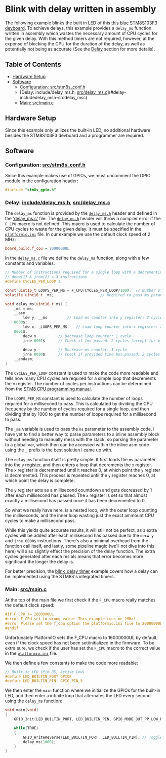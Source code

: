 # Blink with delay written in assembly <!-- omit in toc -->

The following example blinks the built in LED of this [this blue STM8S103F3 devboard](https://www.aliexpress.com/item/1005004514078858.html?spm=a2g0o.productlist.main.7.5b6f20c9INeEUu&algo_pvid=e4ea4e0a-c28e-4b91-895d-2a02f8af5d90&algo_exp_id=e4ea4e0a-c28e-4b91-895d-2a02f8af5d90-3&pdp_ext_f=%7B%22sku_id%22%3A%2212000029432042609%22%7D&pdp_npi=2%40dis%21EUR%211.31%211.31%21%21%21%21%21%40211bf3f116631655842315357d071d%2112000029432042609%21sea&curPageLogUid=TCv6XDktNh7d). To achieve delays, this example provides a `delay_ms` function written in assembly which wastes the necessary amount of CPU cycles for the given delay. With this method timers are not required, however,  at the expense of blocking the CPU for the duration of the delay, as well as potentially not being as accurate (See the [Delay](#delay) section for more details).

## Table of Contents <!-- omit in toc -->

- [Hardware Setup](#hardware-setup)
- [Software](#software)
	- [Configuration: src/stm8s_conf.h](#configuration-srcstm8s_confh)
	- [Delay: include/delay_ms.h, [src/delay_ms.c](src/delay_ms.c)](#delay-includedelay_msh-srcdelay_msc)
	- [Main: src/main.c](#main-srcmainc)

## Hardware Setup

Since this example only utilizes the built-in LED, no additional hardware besides the STM8S103F3 devboard and a programmer are required.

## Software

### Configuration: [src/stm8s_conf.h](src/stm8s_conf.h)

Since this example makes use of GPIOs, we must uncomment the GPIO module in the configuration header:

```c
#include "stm8s_gpio.h"
```

### Delay: [include/delay_ms.h](include/delay_ms.h), [src/delay_ms.c](src/delay_ms.c)

The `delay_ms` function is provided by the [`delay_ms.h`](include/delay_ms.h) header and defined in the ['delay_ms.c'](include/delay_ms.c) file. The [`delay_ms.h`](include/delay_ms.h) header will throw a compiler error if the `F_CPU` macro is not defined. This macro is used to calculate the number of CPU cycles to waste for the given delay. It must be specified in the [`platformio.ini`](platformio.ini) file. In our example we use the default clock speed of 2 MHz:

```ini
board_build.f_cpu = 2000000UL
```

In the [`delay_ms.c`](src/delay_ms.c) file we define the `delay_ms` function, along with a few constants and variables:

```c
// Number of instructions required for a single loop with a decrementing register value
// decw(1) & jrne(2) = 3 instructions
#define CYCLES_PER_LOOP 3

const uint16_t LOOPS_PER_MS = F_CPU/CYCLES_PER_LOOP/1000;  // Number of loops required for a millisecond to pass
volatile uint16_t _ms;					   // Required to pass ms parameter to asm code

void delay_ms(uint16_t ms) {
	_ms = ms;
	__asm
		ldw y, __ms 		// Load ms counter into y register: 2 cycles
	0000$:
		ldw x, _LOOPS_PER_MS 	// Load loop counter into x register: 2 cycles
	0001$: 				
		decw x 			// Decrease loop counter: 1 cycle 
		jrne 0001$		// Check if 1ms passed: 2 cycles (except for x == 0 where it's just 1 cycle)
				
		decw y			// Decrease ms counter: 1 cycle
		jrne 0000$		// Check if provided time has passed: 2 cycles (except for y == 0 where it's just 1 cycle)
	__endasm;
}
```

The `CYCLES_PER_LOOP` constant is used to make the code more readable and tells how many CPU cycles are required for a simple loop that decrements the `x` register. The number of cycles per instructions can be determined from the [STM8 CPU programming manual](https://www.st.com/resource/en/programming_manual/pm0044-stm8-cpu-programming-manual-stmicroelectronics.pdf).

The `LOOPS_PER_MS` constant is used to calculate the number of loops required for a millisecond to pass. This is calculated by dividing the CPU frequency by the number of cycles required for a single loop, and then dividing that by 1000 to get the number of loops required for a millisecond to pass.

The `_ms` variable is used to pass the `ms` parameter to the assembly code. I have yet to find a better way to parse parameters to a inline assembly block without needing to manually mess with the stack, so parsing the parameter to a global var, which then can be accessed within the inline asm code using the `_` prefix is the best solution I came up with.

The `delay_ms` function itself is pretty simple. It first loads the `ms` parameter into the `y` register, and then enters a loop that decrements the `x` register. The `x` register is decremented until it reaches 0, at which point the `y` register is decremented. This process is repeated until the `y` register reaches 0, at which point the delay is complete.

The `y` register acts as a millisecond countdown and gets decreased by 1 after each millisecond has passed. The `x` register is set so that almost exactly a millisecond has passed once it has been decremented to 0.

So what we really have here, is a nested loop, with the outer loop counting the milliseconds, and the inner loop wasting just the exact ammount CPU cycles to make a millisecond pass.

While this yields quite accurate results, it will still not be perfect, as `3` extra cycles will be added after each millisecond has passed due to the `decw y` and `jrne 0000$` instructions. There's also a minimal overhead from the function call itself, and lastly, some pipeline magic (we'll not dive into this here) will also slightly effect the precision of the delay function. The extra cycles generated after each ms als means that error becomes more significant the longer the delay is.

For better precision, the [blink_delay_timer](../blink_delay_timer) example covers how a delay can be implemented using the STM8S's integrated timers.

### Main: [src/main.c](src/main.c)

At the top of the main file we first check if the `F_CPU` macro really matches the default clock speed:
```c
#if F_CPU != 2000000UL
#error F_CPU set to wrong value! This example runs on 2MHz!
#error Please set the f_cpu option the platformio.ini file to 2000000UL!
#endif
```

Unfortunately PlatformIO sets the F_CPU macro to 16000000UL by default, even if the clock speed has not been set/initialized in the firmware. To be extra sure, we check if the user has set the `F_CPU` macro to the correct value in the [`platformio.ini`](platformio.ini) file.

We then define a few constants to make the code more readable:

```c
// Built-in LED (Pin B5, Active Low)
#define LED_BUILTIN_PORT GPIOB
#define LED_BUILTIN_PIN  GPIO_PIN_5
```

We then enter the `main` function where we initialize the GPIOs for the built-in LED, and then enter a infinite loop that alternates the LED every second using the `delay_ms` function:

```c
void main(void)
{
	GPIO_Init(LED_BUILTIN_PORT, LED_BUILTIN_PIN, GPIO_MODE_OUT_PP_LOW_FAST); // Built-in LED: Output, Push Pull, Low level, 10MHz

	while(TRUE)
	{
		GPIO_WriteReverse(LED_BUILTIN_PORT, LED_BUILTIN_PIN); // Toggle built-in LED
		delay_ms(1000);
	}
}

```